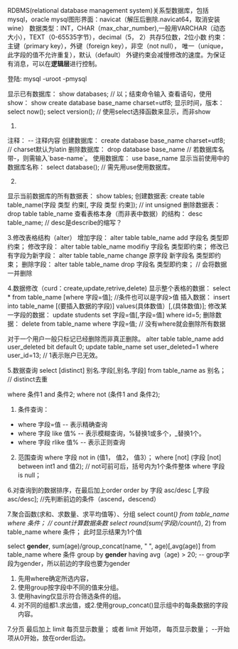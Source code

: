 RDBMS(relational database management system)关系型数据库，包括mysql，oracle
mysql图形界面：navicat（解压后删除.navicat64，取消安装wine）
数据类型：INT，CHAR（max_char_number),一般用VARCHAR（动态大小），TEXT（0-65535字节），decimal（5， 2）共存5位数，2位小数
约束：主键（primary key），外键（foreign key），非空（not null）， 唯一（unique，此字段的值不允许重复），默认（default）
外键约束会减慢修改的速度。为保证有消息，可以在**逻辑层**进行控制。

登陆: mysql -uroot -pmysql

显示已有数据库： show databases;  // 以；结束命令输入
查看语句，使用show： show create database base_name charset=utf8;
显示时间，版本： select now(); select version();  // 使用select选择函数来显示，而非show

1.
注释： -- 注释内容
创建数据库： create database base_name charset=utf8; // charset默认为latin
删除数据库： drop database base_name  // 若数据库名带-，则需输入\`base-name\`。
使用数据库： use base_name
显示当前使用中的数据库名称： select database();  // 需先用use使用数据库。

2.
显示当前数据库的所有数据表： show tables;
创建数据表: create table table_name(字段 类型 约束[, 字段 类型 约束]);  // int unsigned
删除数据表： drop table table_name
查看表格本身（而非表中数据）的结构： desc table_name;  // desc是describe的缩写？

3.修改表格结构（alter）
增加字段： alter table table_name add 字段名 类型即约束；
修改字段： alter table table_name modifiy 字段名 类型即约束；
修改已有字段为新字段： alter table table_name change 原字段 新字段名 类型即约束；
删除字段： alter table table_name drop 字段名 类型即约束；  // 会将数据一并删除


4.数据修改（curd：create,update,retrive,delete)
显示整个表格的数据： select \* from table_name [where 字段=值];  //条件也可以是字段>值
插入数据： insert into table_name [(要插入数据的字段)] values(具体数值）[,(具体数值)];
修改某一字段的数据： update students set 字段=值[,字段=值] where id=5;
删除数据： delete from table_name where 字段=值;  // 没有where就会删除所有数据

对于一个用户一般只标记已经删除而非真正删除。
alter table table_name add user_deleted bit default 0;
update table_name set user_deleted=1 where user_id=13; // 1表示账户已无效。

5.数据查询
select [distinct] 别名.字段[,别名.字段] from table_name as 别名；  // distinct去重

where 条件1 and 条件2;
where not (条件1 and 条件2);
1. 条件查询： 
* where 字段=值  -- 表示精确查询
* where 字段 like 值%  -- 表示模糊查询，%替换1或多个，_替换1个。
* where 字段 rlike 值%  -- 表示正则查询

2. 范围查询
where 字段 not in (值1， 值2， 值3）；
where [not] (字段 [not] between int1 and 值2);  // not可前可后，括号内为1个条件整体
where 字段 is null；

6.对查询到的数据排序，在最后加上order
order by 字段 asc/desc [,字段 asc/desc];  //先判断前边的条件（ascend，descend）

7.聚合函数(求和、求数量、求平均值等）、分组
select count(*) from table_name where 条件；  // count计算数据条数
select round(sum(字段)/count(*), 2) from table_name where 条件；
此时显示结果为1个值

select **gender**, sum(age)/group_concat(name, " ", age)[,avg(age)] from table_name where 条件 group by **gender** having avg（age) > 20;  -- group字段为gender，所以前边的字段也要为gender
1. 先用where确定所选内容，
2. 使用group按字段中不同的值来分组。
3. 使用having仅显示符合筛选条件的组。
4. 对不同的组都1.求出值，或2.使用group_concat()显示组中的每条数据的字段内容。

7.分页
最后加上 limit 每页显示数量；
或者 limit 开始项， 每页显示数量； --开始项从0开始，放在order后边。


